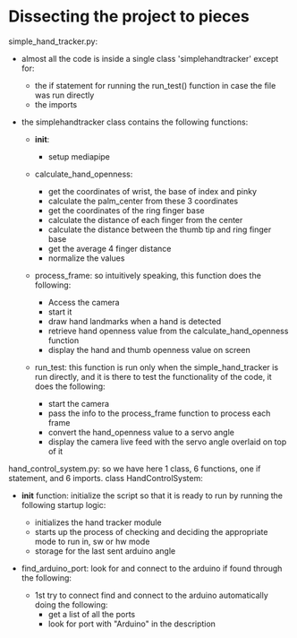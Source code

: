 # Dissecting the project to pieces

simple_hand_tracker.py:

* almost all the code is inside a single class 'simplehandtracker' except for:
  * the if statement for running the run_test() function in case the file was run directly
  * the imports

* the simplehandtracker class contains the following functions:
  * __init__:
    * setup mediapipe
  * calculate_hand_openness:
    * get the coordinates of wrist, the base of index and pinky
    * calculate the palm_center from these 3 coordinates
    * get the coordinates of the ring finger base
    * calculate the distance of each finger from the center
    * calculate the distance between the thumb tip and ring finger base
    * get the average 4 finger distance
    * normalize the values

  * process_frame:
        so intuitively speaking, this function does the following:
    * Access the camera
    * start it
    * draw hand landmarks when a hand is detected
    * retrieve hand openness value from the calculate_hand_openness function
    * display the hand and thumb openness value on screen

  * run_test: this function is run only when the simple_hand_tracker is run directly, and it is there to test the functionality of the code, it does the following:
    * start the camera
    * pass the info to the process_frame function to process each frame
    * convert the hand_openness value to a servo angle
    * display the camera live feed with the servo angle overlaid on top of it

hand_control_system.py:
    so we have here 1 class, 6 functions, one if statement, and 6 imports.
    class HandControlSystem:

* __init__ function: initialize the script so that it is ready to run by running the following startup logic:
  * initializes the hand tracker module
  * starts up the process of checking and deciding the appropriate mode to run in, sw or hw mode
  * storage for the last sent arduino angle

* find_arduino_port: look for and connect to the arduino if found through the following:
  * 1st try to connect find and connect to the arduino automatically doing the following:
    * get a list of all the ports
    * look for port with "Arduino" in the description
